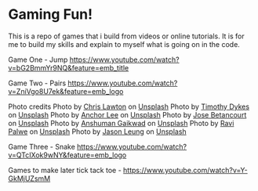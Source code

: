 # Gaming Fun!

This is a repo of games that i build from videos or online tutorials.  It is for me to build my skills and explain to myself what is going on in the code.

Game One - Jump
https://www.youtube.com/watch?v=bG2BmmYr9NQ&feature=emb_title

Game Two - Pairs
https://www.youtube.com/watch?v=ZniVgo8U7ek&feature=emb_logo

Photo credits
    <span>Photo by <a href="https://unsplash.com/@chrislawton?utm_source=unsplash&amp;utm_medium=referral&amp;utm_content=creditCopyText">Chris Lawton</a> on <a href="https://unsplash.com/s/photos/trees?utm_source=unsplash&amp;utm_medium=referral&amp;utm_content=creditCopyText">Unsplash</a></span>
    <span>Photo by <a href="https://unsplash.com/@timothycdykes?utm_source=unsplash&amp;utm_medium=referral&amp;utm_content=creditCopyText">Timothy Dykes</a> on <a href="https://unsplash.com/s/photos/toy?utm_source=unsplash&amp;utm_medium=referral&amp;utm_content=creditCopyText">Unsplash</a></span>
    <span>Photo by <a href="https://unsplash.com/@anchorlee?utm_source=unsplash&amp;utm_medium=referral&amp;utm_content=creditCopyText">Anchor Lee</a> on <a href="https://unsplash.com/s/photos/toy?utm_source=unsplash&amp;utm_medium=referral&amp;utm_content=creditCopyText">Unsplash</a></span>
    <span>Photo by <a href="https://unsplash.com/@joebeta?utm_source=unsplash&amp;utm_medium=referral&amp;utm_content=creditCopyText">Jose Betancourt</a> on <a href="https://unsplash.com/s/photos/toy?utm_source=unsplash&amp;utm_medium=referral&amp;utm_content=creditCopyText">Unsplash</a></span>
    <span>Photo by <a href="https://unsplash.com/@anshu_pix?utm_source=unsplash&amp;utm_medium=referral&amp;utm_content=creditCopyText">Anshuman Gaikwad</a> on <a href="https://unsplash.com/s/photos/toy?utm_source=unsplash&amp;utm_medium=referral&amp;utm_content=creditCopyText">Unsplash</a></span>
    <span>Photo by <a href="https://unsplash.com/@ravipalwe?utm_source=unsplash&amp;utm_medium=referral&amp;utm_content=creditCopyText">Ravi Palwe</a> on <a href="https://unsplash.com/s/photos/toy?utm_source=unsplash&amp;utm_medium=referral&amp;utm_content=creditCopyText">Unsplash</a></span>
    <span>Photo by <a href="https://unsplash.com/@ninjason?utm_source=unsplash&amp;utm_medium=referral&amp;utm_content=creditCopyText">Jason Leung</a> on <a href="https://unsplash.com/s/photos/toy?utm_source=unsplash&amp;utm_medium=referral&amp;utm_content=creditCopyText">Unsplash</a></span>

Game Three - Snake
    https://www.youtube.com/watch?v=QTcIXok9wNY&feature=emb_logo


Games to make later
    tick tack toe - https://www.youtube.com/watch?v=Y-GkMjUZsmM

